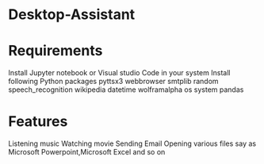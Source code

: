 # Desktop-Assistant
# Requirements
Install Jupyter notebook or Visual studio Code in your system
Install following Python packages
pyttsx3
webbrowser
smtplib
random
speech_recognition 
wikipedia
datetime
wolframalpha
os
system
pandas 

# Features
Listening music
Watching movie
Sending Email
Opening various files say as Microsoft Powerpoint,Microsoft Excel and so on
